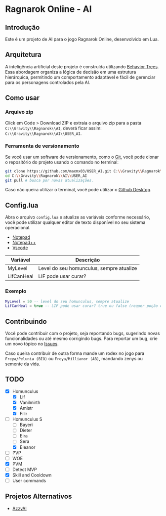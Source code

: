 # Ragnarok Online - AI

## Introdução

Este é um projeto de AI para o jogo Ragnarok Online, desenvolvido em Lua.

## Arquitetura

A inteligência artificial deste projeto é construída utilizando [Behavior Trees](https://dev.epicgames.com/documentation/en-us/unreal-engine/behavior-tree-in-unreal-engine---overview). Essa abordagem organiza a lógica de decisão em uma estrutura hierárquica,
permitindo um comportamento adaptável e fácil de gerenciar para os personagens
controlados pela AI.

## Como usar

### Arquivo zip

Click em Code > Download ZIP e extraia o arquivo zip para a pasta `C:\\Gravity\\Ragnarok\\AI`,
deverá ficar assim: `C:\\Gravity\\Ragnarok\\AI\\USER_AI`.

### Ferramenta de versionamento

Se você usar um software de versionamento, como o [Git](https://git-scm.com/downloads), você pode clonar o repositório do projeto usando o comando no terminal:

```bash
git clone https://github.com/maxmx03/USER_AI.git C:\\Gravity\\Ragnarok\\AI\\USER_AI
cd C:\\Gravity\\Ragnarok\\AI\\USER_AI
git pull # busca por novas atualizações.
```

Caso não queira utilizar o terminal, você pode utilizar o [Github Desktop](https://desktop.github.com).

## Config.lua

Abra o arquivo `config.lua` e atualize as variáveis conforme necessário, você
pode utilizar qualquer editor de texto disponível no seu sistema operacional.

- [Notepad](https://apps.microsoft.com/detail/9msmlrh6lzf3?hl=pt-BR&gl=BR)
- [Notepad++](https://notepad-plus-plus.org)
- [Vscode](https://code.visualstudio.com)

| Variável   | Descrição                                |
| ---------- | ---------------------------------------- |
| MyLevel    | Level do seu homunculus, sempre atualize |
| LifCanHeal | LIF pode usar curar?                     |

### Exemplo

```lua
MyLevel = 50 -- level do seu homunculus, sempre atualize
LifCanHeal = true -- LIF pode usar curar? true ou false (requer poção compacta)
```

## Contribuindo

Você pode contribuir com o projeto, seja reportando bugs, sugerindo novas
funcionalidades ou até mesmo corrigindo bugs.
Para reportar um bug, crie um novo tópico no [Issues](https://github.com/maxmx03/USER_AI/issues).

Caso queira contribuir de outra forma mande um rodex no jogo para `Freya/Pelunia (BIO)`
ou `Freya/Millianor (AB)`, mandando zenys ou semente da vida.

## TODO

- [x] Homunculus
  - [x] Lif
  - [x] Vanilmirth
  - [x] Amistr
  - [x] Filir
- [ ] Homunculus S
  - [ ] Bayeri
  - [ ] Dieter
  - [ ] Eira
  - [ ] Sera
  - [x] Eleanor
- [ ] PVP
- [ ] WOE
- [x] PVM
- [ ] Detect MVP
- [x] Skill and Cooldown
- [ ] User commands

## Projetos Alternativos

- [AzzyAI](https://github.com/SpenceKonde/AzzyAI)
